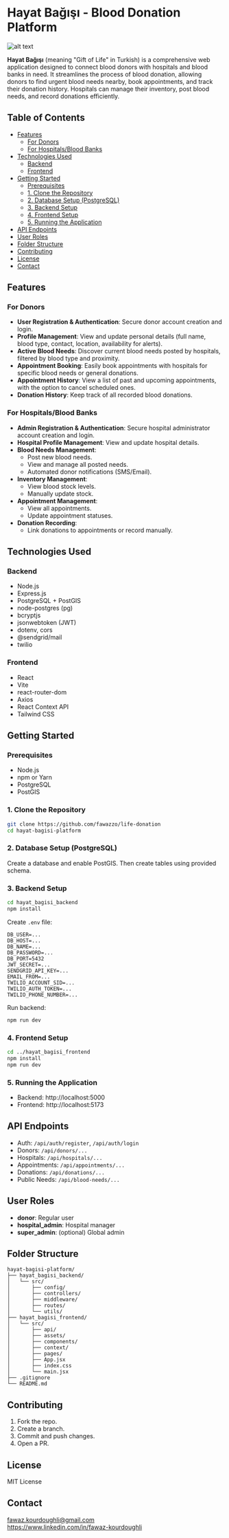 # Hayat Bağışı - Blood Donation Platform

![alt text](https://via.placeholder.com/150x150?text=Hayat+Bağışı+Logo)

**Hayat Bağışı** (meaning "Gift of Life" in Turkish) is a comprehensive web application designed to connect blood donors with hospitals and blood banks in need. It streamlines the process of blood donation, allowing donors to find urgent blood needs nearby, book appointments, and track their donation history. Hospitals can manage their inventory, post blood needs, and record donations efficiently.

## Table of Contents

- [Features](#features)
  - [For Donors](#for-donors)
  - [For Hospitals/Blood Banks](#for-hospitalsblood-banks)
- [Technologies Used](#technologies-used)
  - [Backend](#backend)
  - [Frontend](#frontend)
- [Getting Started](#getting-started)
  - [Prerequisites](#prerequisites)
  - [1. Clone the Repository](#1-clone-the-repository)
  - [2. Database Setup (PostgreSQL)](#2-database-setup-postgresql)
  - [3. Backend Setup](#3-backend-setup)
  - [4. Frontend Setup](#4-frontend-setup)
  - [5. Running the Application](#5-running-the-application)
- [API Endpoints](#api-endpoints)
- [User Roles](#user-roles)
- [Folder Structure](#folder-structure)
- [Contributing](#contributing)
- [License](#license)
- [Contact](#contact)

## Features

### For Donors

- **User Registration & Authentication**: Secure donor account creation and login.
- **Profile Management**: View and update personal details (full name, blood type, contact, location, availability for alerts).
- **Active Blood Needs**: Discover current blood needs posted by hospitals, filtered by blood type and proximity.
- **Appointment Booking**: Easily book appointments with hospitals for specific blood needs or general donations.
- **Appointment History**: View a list of past and upcoming appointments, with the option to cancel scheduled ones.
- **Donation History**: Keep track of all recorded blood donations.

### For Hospitals/Blood Banks

- **Admin Registration & Authentication**: Secure hospital administrator account creation and login.
- **Hospital Profile Management**: View and update hospital details.
- **Blood Needs Management**:
  - Post new blood needs.
  - View and manage all posted needs.
  - Automated donor notifications (SMS/Email).
- **Inventory Management**:
  - View blood stock levels.
  - Manually update stock.
- **Appointment Management**:
  - View all appointments.
  - Update appointment statuses.
- **Donation Recording**:
  - Link donations to appointments or record manually.

## Technologies Used

### Backend

- Node.js
- Express.js
- PostgreSQL + PostGIS
- node-postgres (pg)
- bcryptjs
- jsonwebtoken (JWT)
- dotenv, cors
- @sendgrid/mail
- twilio

### Frontend

- React
- Vite
- react-router-dom
- Axios
- React Context API
- Tailwind CSS

## Getting Started

### Prerequisites

- Node.js
- npm or Yarn
- PostgreSQL
- PostGIS

### 1. Clone the Repository

```bash
git clone https://github.com/fawazzo/life-donation
cd hayat-bagisi-platform
```

### 2. Database Setup (PostgreSQL)

Create a database and enable PostGIS. Then create tables using provided schema.

### 3. Backend Setup

```bash
cd hayat_bagisi_backend
npm install
```

Create `.env` file:

```env
DB_USER=...
DB_HOST=...
DB_NAME=...
DB_PASSWORD=...
DB_PORT=5432
JWT_SECRET=...
SENDGRID_API_KEY=...
EMAIL_FROM=...
TWILIO_ACCOUNT_SID=...
TWILIO_AUTH_TOKEN=...
TWILIO_PHONE_NUMBER=...
```

Run backend:

```bash
npm run dev
```

### 4. Frontend Setup

```bash
cd ../hayat_bagisi_frontend
npm install
npm run dev
```

### 5. Running the Application

- Backend: http://localhost:5000
- Frontend: http://localhost:5173

## API Endpoints

- Auth: `/api/auth/register`, `/api/auth/login`
- Donors: `/api/donors/...`
- Hospitals: `/api/hospitals/...`
- Appointments: `/api/appointments/...`
- Donations: `/api/donations/...`
- Public Needs: `/api/blood-needs/...`

## User Roles

- **donor**: Regular user
- **hospital_admin**: Hospital manager
- **super_admin**: (optional) Global admin

## Folder Structure

```text
hayat-bagisi-platform/
├── hayat_bagisi_backend/
│   └── src/
│       ├── config/
│       ├── controllers/
│       ├── middleware/
│       ├── routes/
│       └── utils/
├── hayat_bagisi_frontend/
│   └── src/
│       ├── api/
│       ├── assets/
│       ├── components/
│       ├── context/
│       ├── pages/
│       ├── App.jsx
│       ├── index.css
│       └── main.jsx
├── .gitignore
└── README.md
```

## Contributing

1. Fork the repo.
2. Create a branch.
3. Commit and push changes.
4. Open a PR.

## License

MIT License

## Contact

fawaz.kourdoughli@gmail.com<br/>
https://www.linkedin.com/in/fawaz-kourdoughli
